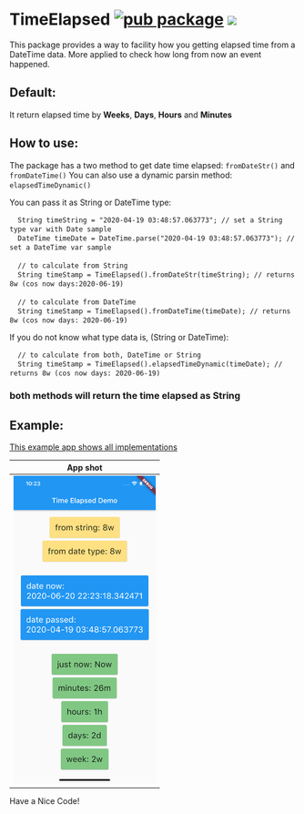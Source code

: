 
TimeElapsed       [![pub package](https://img.shields.io/badge/pub-0.2.4%2B2-blue)](https://pub.dev/packages/time_elapsed)          ![](https://img.shields.io/pypi/l/billiard)
====


This package provides a way to facility how you getting elapsed time from a DateTime data. More applied to check how long from now an event happened.

## Default:
It return elapsed time by **Weeks**, **Days**, **Hours** and **Minutes**


## How to use:

The package has a two method to get date time elapsed: ```fromDateStr()``` and ```fromDateTime()```
You can also use a dynamic parsin method: ```elapsedTimeDynamic()```

You can pass it as String or DateTime type:


      String timeString = "2020-04-19 03:48:57.063773"; // set a String type var with Date sample
      DateTime timeDate = DateTime.parse("2020-04-19 03:48:57.063773"); // set a DateTime var sample

      // to calculate from String
      String timeStamp = TimeElapsed().fromDateStr(timeString); // returns 8w (cos now days:2020-06-19)
      
      // to calculate from DateTime
      String timeStamp = TimeElapsed().fromDateTime(timeDate); // returns 8w (cos now days: 2020-06-19)


If you do not know what type data is, (String or DateTime):

      // to calculate from both, DateTime or String
      String timeStamp = TimeElapsed().elapsedTimeDynamic(timeDate); // returns 8w (cos now days: 2020-06-19)

      
      
### both methods will return the time elapsed as String 
        

## Example:
[This example app shows all implementations](https://github.com/allansrc/time_elapsed/tree/master/example)

|App shot|
|--------|
|<img src="https://github.com/allansrc/time_elapsed/blob/master/example/screens/Simulator%20Screen%20Shot%20-%20iPhone%2011%20Pro%20Max%20-%202020-06-20%20at%2022.23.22.png?raw=true" width="250"> |

Have a Nice Code!
